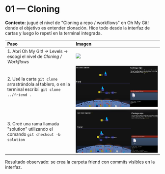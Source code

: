 # 01 — Cloning 

**Contexto:** jugué el nivel de "Cloning a repo / workflows" en Oh My Git! donde el objetivo es entender clonación. Hice todo desde la interfaz de cartas y luego lo repetí en la terminal integrada.


| Paso | Imagen |
| :--- | :--- |
| 1. Abrí Oh My Git! → Levels → escogí el nivel de *Cloning / Workflows* | ![](ohmygit.png)|
| 2. Usé la carta `git clone` arrastrándola al tablero, o en la terminal escribí:  `git clone ../friend .` | ![](image.png) |
| 3. Creé una rama llamada "solution" utilizando el comando `git checkout -b solution`  | ![](image-1.png)|
 
Resultado observado: se crea la carpeta friend con commits visibles en la interfaz.
